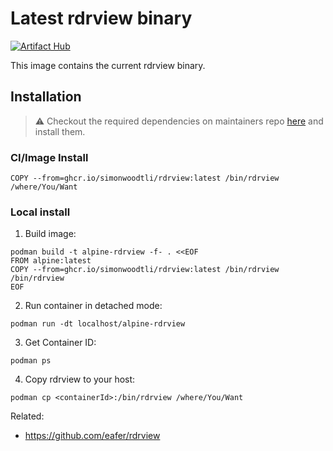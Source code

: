 # Latest rdrview binary

[![Artifact Hub](https://img.shields.io/endpoint?url=https://artifacthub.io/badge/repository/rdrview)](https://artifacthub.io/packages/search?repo=rdrview)

This image contains the current rdrview binary.

## Installation

> ⚠ Checkout the required dependencies on maintainers repo [here] and install them.

### CI/Image Install

```
COPY --from=ghcr.io/simonwoodtli/rdrview:latest /bin/rdrview /where/You/Want
```

### Local install

1. Build image: 

```
podman build -t alpine-rdrview -f- . <<EOF
FROM alpine:latest
COPY --from=ghcr.io/simonwoodtli/rdrview:latest /bin/rdrview /bin/rdrview
EOF
```

2. Run container in detached mode:

```
podman run -dt localhost/alpine-rdrview
```

3. Get Container ID:

```
podman ps
```

4. Copy rdrview to your host: 

```
podman cp <containerId>:/bin/rdrview /where/You/Want
```

Related:

* https://github.com/eafer/rdrview

[here]: <https://github.com/eafer/rdrview>
